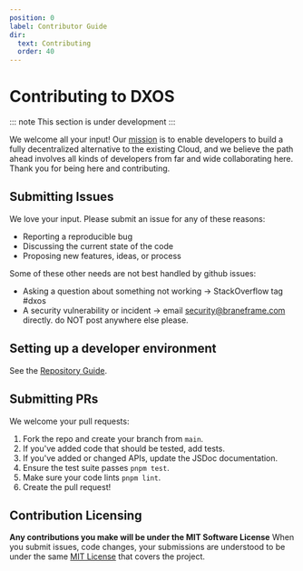 ```yaml
---
position: 0
label: Contributor Guide
dir:
  text: Contributing
  order: 40
---
```


# Contributing to DXOS

\::: note
This section is under development
\:::

We welcome all your input! Our [mission](https://docs.dxos.org/guide/why) is to enable developers to build a fully decentralized alternative to the existing Cloud, and we believe the path ahead involves all kinds of developers from far and wide collaborating here. Thank you for being here and contributing.

## Submitting Issues

We love your input. Please submit an issue for any of these reasons:

*   Reporting a reproducible bug
*   Discussing the current state of the code
*   Proposing new features, ideas, or process

Some of these other needs are not best handled by github issues:

*   Asking a question about something not working -> StackOverflow tag #dxos
*   A security vulnerability or incident -> email security@braneframe.com directly. do NOT post anywhere else please.

## Setting up a developer environment

See the [Repository Guide](https://github.com/dxos/dxos/tree/main/REPOSITORY_GUIDE.md).

## Submitting PRs

We welcome your pull requests:

1.  Fork the repo and create your branch from `main`.
2.  If you've added code that should be tested, add tests.
3.  If you've added or changed APIs, update the JSDoc documentation.
4.  Ensure the test suite passes `pnpm test`.
5.  Make sure your code lints `pnpm lint`.
6.  Create the pull request!

## Contribution Licensing

**Any contributions you make will be under the MIT Software License**
When you submit issues, code changes, your submissions are understood to be under the same [MIT License](https://github.com/dxos/dxos/tree/main/LICENSE) that covers the project.
